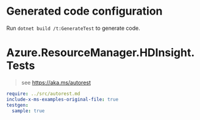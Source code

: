 # Generated code configuration

Run `dotnet build /t:GenerateTest` to generate code.

# Azure.ResourceManager.HDInsight.Tests

> see https://aka.ms/autorest
``` yaml
require: ../src/autorest.md
include-x-ms-examples-original-file: true
testgen:
  sample: true
```
